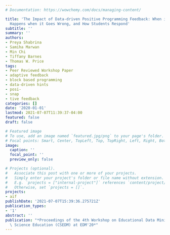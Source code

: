 ```yaml
---
# Documentation: https://wowchemy.com/docs/managing-content/

title: 'The Impact of Data-driven Positive Programming Feedback: When it Helps, What
  Happens when it Goes Wrong, and How Students Respond'
subtitle: ''
summary: ''
authors:
- Preya Shabrina
- Samiha Marwan
- Min Chi
- Tiffany Barnes
- Thomas W. Price
tags:
- Peer Reviewed Workshop Paper
- adaptive feedback
- block based programming
- data-driven hints
- posi-
- snap
- tive feedback
categories: []
date: '2020-01-01'
lastmod: 2021-07-07T11:39:37-04:00
featured: false
draft: false

# Featured image
# To use, add an image named `featured.jpg/png` to your page's folder.
# Focal points: Smart, Center, TopLeft, Top, TopRight, Left, Right, BottomLeft, Bottom, BottomRight.
image:
  caption: ''
  focal_point: ''
  preview_only: false

# Projects (optional).
#   Associate this post with one or more of your projects.
#   Simply enter your project's folder or file name without extension.
#   E.g. `projects = ["internal-project"]` references `content/project/deep-learning/index.md`.
#   Otherwise, set `projects = []`.
projects:
- aif
publishDate: '2021-07-07T15:39:36.275721Z'
publication_types:
- '1'
abstract: ''
publication: "*Proceedings of the 4th Workshop on Educational Data Mining in Computer\
  \ Science Education (CSEDM) at EDM'20*"
---
```

